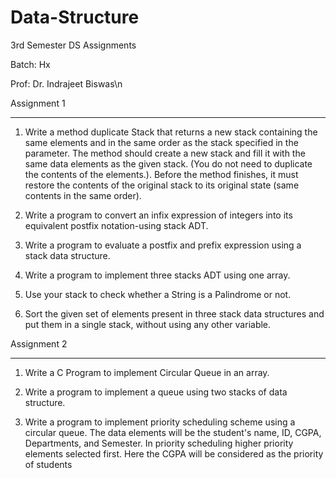 # Data-Structure
3rd Semester DS Assignments

Batch: Hx

Prof: Dr. Indrajeet Biswas\n

Assignment 1
____________
1. Write a method duplicate Stack that returns a new stack containing the same
elements and in the same order as the stack specified in the parameter. The
method should create a new stack and fill it with the same data elements as the
given stack. (You do not need to duplicate the contents of the elements.).
Before the method finishes, it must restore the contents of the original stack to
its original state (same contents in the same order).

2. Write a program to convert an infix expression of integers into its equivalent
postfix notation-using stack ADT.

3. Write a program to evaluate a postfix and prefix expression using a stack data
structure.

4. Write a program to implement three stacks ADT using one array.

5. Use your stack to check whether a String is a Palindrome or not.

6. Sort the given set of elements present in three stack data structures and put
them in a single stack, without using any other variable.

Assignment 2
____________
1. Write a C Program to implement Circular Queue in an array.

2. Write a program to implement a queue using two stacks of data structure.

3. Write a program to implement priority scheduling scheme using a circular 
queue. The data elements will be the student's name, ID, CGPA, Departments, and 
Semester. In priority scheduling higher priority elements selected first. 
Here the CGPA will be considered as the priority of students
